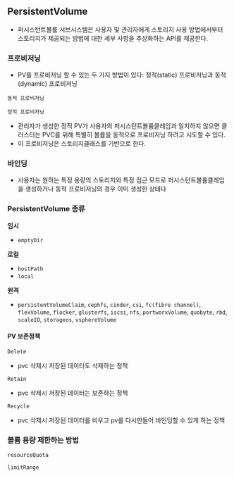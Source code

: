 ## PersistentVolume

- 퍼시스턴트볼륨 서브시스템은 사용자 및 관리자에게 스토리지 사용 방법에서부터 스토리지가 제공되는 방법에 대한 세부 사항을 추상화하는 API를 제공한다.

### 프로비저닝

- PV를 프로비저닝 할 수 있는 두 가지 방법이 있다: 정적(static) 프로비저닝과 동적(dynamic) 프로비저닝

`동적 프로비저닝`

`정적 프로비저닝`

- 관리자가 생성한 정적 PV가 사용자의 퍼시스턴트볼륨클레임과 일치하지 않으면 클러스터는 PVC를 위해 특별히 볼륨을 동적으로 프로비저닝 하려고 시도할 수 있다.
- 이 프로비저닝은 스토리지클래스를 기반으로 한다.

### 바인딩

- 사용자는 원하는 특정 용량의 스토리지와 특정 접근 모드로 퍼시스턴트볼륨클레임을 생성하거나 동적 프로비저닝의 경우 이미 생성한 상태다

### PersistentVolume 종류

**임시**
- `emptyDir`

**로컬**
- `hostPath`
- `local`

**원격**
- `persistentVolumeClaim`, `cephfs`, `cinder`, `csi`, `fc(fibre channel)`, `flexVolume`, `flocker`, `glusterfs`, `iscsi`, `nfs`, `portworxVolume`, `quobyte`, `rbd`, `scaleIO`, `storageos`, `vsphereVolume` 

#### PV 보존정책

`Delete`
- pvc 삭제시 저장된 데이터도 삭제하는 정책

`Retain`
- pvc 삭제시 저장된 데이터는 보존하는 정책

`Recycle`
- pvc 삭제시 저장된 데이터를 비우고 pv를 다시만들어 바인딩할 수 있게 하는 정책

### 볼륨 용량 제한하는 방법

`resourceQuota`

`limitRange`

